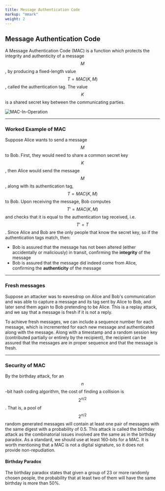 ```yaml
---
title: Message Authentication Code
markup: "mmark"
weight: 2
---
```


## Message Authentication Code
A Message Authentication Code (MAC) is a function which protects the integrity and authenticity of a message $$M$$, by producing a fixed-length value $$T = MAC(K, M)$$, called the authentication tag. The value $$K$$ is a shared secret key between the communicating parties.

![MAC-In-Operation](/docs/figures/mac-in-operation.png)

-----

### Worked Example of MAC
Suppose Alice wants to send a message $$M$$ to Bob. First, they would need to share a common secret key $$K$$, then Alice would send the message $$M$$, along with its authentication tag, $$T = MAC(K, M)$$ to Bob. Upon receiving the message, Bob computes $$T' = MAC(K, M)$$ and checks that it is equal to the authentication tag received, i.e. $$T' = T$$. Since Alice and Bob are the only people that know the secret key, so if the authentication tags match, then:
- Bob is assured that the message has not been altered (either accidentally or maliciously) in transit, confirming the **integrity** of the message
- Bob is assured that the message did indeed come from Alice, confirming the **authenticity** of the message

-----

### Fresh messages
Suppose an attacker was to eavesdrop on Alice and Bob's communication and was able to capture a message and its tag sent by Alice to Bob, and later send them again to Bob pretending to be Alice. This is a replay attack, and we say that a message is fresh if it is not a reply.

To achieve fresh messages, we can include a sequence number for each message, which is incremented for each new message and authenticated along with the message. Along with a timestamp and a random session key (contributed partially or entirely by the recipient), the recipient can be assured that the messages are in proper sequence and that the message is fresh.

-----

### Security of MAC
By the birthday attack, for an $$n$$-bit hash coding algorithm, the cost of finding a collision is $$2^{n / 2}$$. That is, a pool of $$2^{n/2}$$ random generated messages will contain at least one pair of messages with the same digest with a probability of 0.5. This attack is called the birthday attack as the combinatorial issues involved are the same as in the birthday paradox. As a standard, we should use at least 160-bits for a MAC. It is worth mentioning that a MAC is not a digital signature, so it does not provide non-repudiation.

#### Birthday Paradox
The birthday paradox states that given a group of 23 or more randomly chosen people, the probability that at least two of them will have the same birthday is more than 50%.
